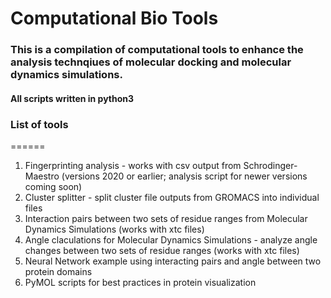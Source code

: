 # Computational Bio Tools

### This is a compilation of computational tools to enhance the analysis technqiues of molecular docking and molecular dynamics simulations. 
#### All scripts written in python3


### List of tools
======

1. Fingerprinting analysis - works with csv output from Schrodinger-Maestro (versions 2020 or earlier; analysis script for newer versions coming soon)
2. Cluster splitter - split cluster file outputs from GROMACS into individual files
3. Interaction pairs between two sets of residue ranges from Molecular Dynamics Simulations (works with xtc files)
4. Angle claculations for Molecular Dynamics Simulations - analyze angle changes between two sets of residue ranges (works with xtc files)
5. Neural Network example using interacting pairs and angle between two protein domains
6. PyMOL scripts for best practices in protein visualization 
